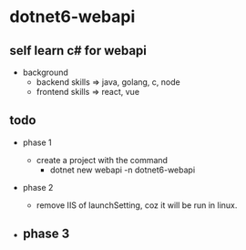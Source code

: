 # dotnet6-webapi

## self learn c# for webapi

- background
    - backend skills => java, golang, c, node
    - frontend skills => react, vue

## todo

- phase 1
    - create a project with the command
        - dotnet new webapi -n dotnet6-webapi 

- phase 2
    - remove IIS of launchSetting, coz it will be run in linux.

- phase 3
    - 